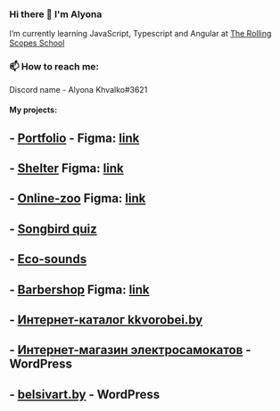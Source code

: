 ### Hi there 👋 I'm Alyona
I’m currently learning JavaScript, Typescript and Angular at [The Rolling Scopes School](https://rs.school)

### 📫 How to reach me: 
Discord name - Alyona Khvalko#3621

#### My projects:
## - [Portfolio](https://rolling-scopes-school.github.io/alyonakhvalko-JSFEPRESCHOOL/portfolio/) - Figma: [link](https://www.figma.com/file/3QeP1Kq2QMtLq2bWfGlCgg/Portfolio-(Copy)?type=design&mode=design&t=cUxvJBmRJUwNxRm9-0)
## - [Shelter](https://rolling-scopes-school.github.io/alyonakhvalko-JSFE2022Q1/shelter/pages/main/index.html) Figma: [link](https://www.figma.com/file/hwtLTBJWUuonFLarPmTwQ8/Portfolio-white-2-(Copy)?type=design&mode=design&t=cUxvJBmRJUwNxRm9-0)
## - [Online-zoo](https://rolling-scopes-school.github.io/alyonakhvalko-JSFE2022Q3/online-zoo/pages/main/index.html) Figma: [link](https://www.figma.com/file/WCDrcMZezTwZUOjUs7BNzR/online-zoo-3-weeks-(Copy)?type=design&mode=design&t=39NbLnhH1O1HaJ3b-0)

## - [Songbird quiz](https://rolling-scopes-school.github.io/alyonakhvalko-JSFE2022Q3/songbird/quiz/) 
## - [Eco-sounds](https://rolling-scopes-school.github.io/alyonakhvalko-JSFEPRESCHOOL/eco-sounds/)

## - [Barbershop](https://alyonakhvalko.github.io/barber/) Figma: [link](https://www.figma.com/file/NrxrOs6tZgML1q3l4kyFg5/chik-chik-(Intensive)-(Copy)?type=design&node-id=0-1&mode=design&t=cUxvJBmRJUwNxRm9-0)

## - [Интернет-каталог kkvorobei.by](https://kkvorobei.by/) 
## - [Интернет-магазин электросамокатов](https://terel.by) - WordPress
## - [belsivart.by](https://belsivart.by) - WordPress



<!--
**alyonakhvalko/alyonakhvalko** is a ✨ _special_ ✨ repository because its `README.md` (this file) appears on your GitHub profile.

Here are some ideas to get you started:

- 🔭 I’m currently working on ...
- 🌱 I’m currently learning HTML, CSS, Javascript, Typescript, Angular
- 👯 I’m looking to collaborate on ...
- 🤔 I’m looking for help with ...
- 💬 Ask me about ...
- 📫 How to reach me: ...
- 😄 Pronouns: ...
- ⚡ Fun fact: ...
-->



<!--#### My projects:
- [Museum](https://ylepner-museum.netlify.app) ([github repository link](https://github.com/ylepner/rsschool-projects/tree/museum-dom))
- [Momentum](https://ylepner-momentum.netlify.app/) ([github repository link](https://github.com/ylepner/rsschool-projects/tree/momentum))
- [Migration Newip To Ts](https://ylepner-migration-newip-to-ts.netlify.app/) ([github repository link](https://github.com/ylepner/rsschool-projects/tree/migration-newip-to-ts/))
- [Christmas-task](https://ylepner-christmas-task.netlify.app) ([github repository link](https://github.com/ylepner/rsschool-projects/tree/christmas-task-2))
- [Youtube-client](https://ylepner-youtube-client.netlify.app/) ([github repository link](https://github.com/ylepner/youtube-client)) (Angular)
#### Team projects:
- [Rs Lang](https://rslang-20.netlify.app/)
- [Boardy](https://project-management-team7.netlify.app/) (Angular)
-->
